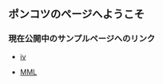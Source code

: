 ## ポンコツのページへようこそ

### 現在公開中のサンプルページへのリンク

* [iv](https://gaku3iwa.github.io/node.iv/)

* [MML](https://gaku3iwa.github.io/node.mml/)

